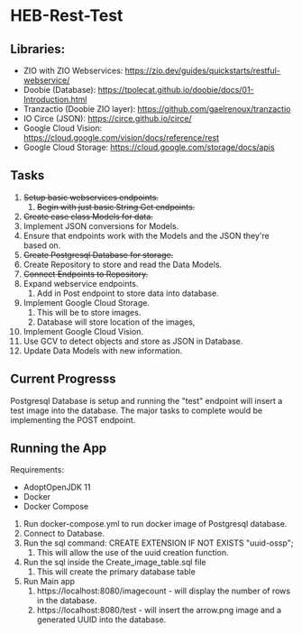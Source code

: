 # HEB-Rest-Test

## Libraries:
* ZIO with ZIO Webservices: https://zio.dev/guides/quickstarts/restful-webservice/
* Doobie (Database): https://tpolecat.github.io/doobie/docs/01-Introduction.html
* Tranzactio (Doobie ZIO layer): https://github.com/gaelrenoux/tranzactio
* IO Circe (JSON): https://circe.github.io/circe/
* Google Cloud Vision: https://cloud.google.com/vision/docs/reference/rest
* Google Cloud Storage: https://cloud.google.com/storage/docs/apis

## Tasks
1) ~~Setup basic webservices endpoints.~~
    1) ~~Begin with just basic String Get endpoints.~~ 
2) ~~Create case class Models for data.~~
3) Implement JSON conversions for Models.
4) Ensure that endpoints work with the Models and the JSON they're based on.
5) ~~Create Postgresql Database for storage.~~
6) Create Repository to store and read the Data Models.
7) ~~Connect Endpoints to Repository.~~
8) Expand webservice endpoints.
    1) Add in Post endpoint to store data into database.
9) Implement Google Cloud Storage.
    1) This will be to store images.
    2) Database will store location of the images,
10) Implement Google Cloud Vision.
11) Use GCV to detect objects and store as JSON in Database.
12) Update Data Models with new information. 

## Current Progresss
Postgresql Database is setup and running the "test" endpoint will insert a test image into the database.
The major tasks to complete would be implementing the POST endpoint.

## Running the App
Requirements:
- AdoptOpenJDK 11
- Docker
- Docker Compose

1. Run docker-compose.yml to run docker image of Postgresql database.
2. Connect to Database.
3. Run the sql command: CREATE EXTENSION IF NOT EXISTS "uuid-ossp";
   1. This will allow the use of the uuid creation function.
4. Run the sql inside the Create_image_table.sql file
   1. This will create the primary database table
5. Run Main app
   1. https://localhost:8080/imagecount - will display the number of rows in the database.
   2. https://localhost:8080/test - will insert the arrow.png image and a generated UUID into the database.
